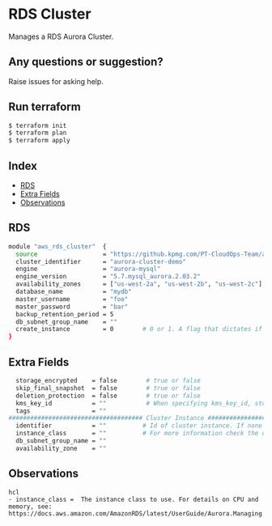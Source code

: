 # RDS Cluster

Manages a RDS Aurora Cluster.

## Any questions or suggestion?

Raise issues for asking help.

## Run terraform

```bash
$ terraform init
$ terraform plan
$ terraform apply
```

## Index

- [RDS](#rds)
- [Extra Fields](#extra_fields)
- [Observations](#Observations)

## RDS <a name="rds"></a>
```bash
module "aws_rds_cluster"  {
  source                  = "https://github.kpmg.com/PT-CloudOps-Team/aws-tf-catalog/tree/main/terraform-aws-rds-cluster"
  cluster_identifier      = "aurora-cluster-demo"
  engine                  = "aurora-mysql"
  engine_version          = "5.7.mysql_aurora.2.03.2"
  availability_zones      = ["us-west-2a", "us-west-2b", "us-west-2c"]
  database_name           = "mydb"
  master_username         = "foo"
  master_password         = "bar"
  backup_retention_period = 5
  db_subnet_group_name    = ""
  create_instance         = 0        # 0 or 1. A flag that dictates if you want to create a instance or not.  
}
```

## Extra Fields<a name="extra_fields"></a>
```bash
  storage_encrypted    = false        # true or false
  skip_final_snapshot  = false        # true or false
  deletion_protection  = false        # true or false
  kms_key_id           = ""           # When specifying kms_key_id, storage_encrypted needs to be set to true
  tags                 = ""
##################################### Cluster Instance #############################################
  identifier           = ""          # Id of cluster instance. If none is specified it will be generated randomly
  instance_class       = ""          # For more information check the observations field
  db_subnet_group_name = ""
  availability_zone    = ""
```

## Observations <a name="Observations"></a>
```
hcl
- instance_class =  The instance class to use. For details on CPU and memory, see: https://docs.aws.amazon.com/AmazonRDS/latest/UserGuide/Aurora.Managing.html

```